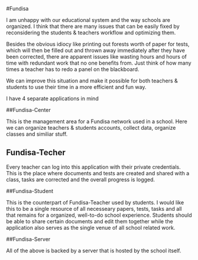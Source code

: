 #Fundisa

I am unhappy with our educational system and the way schools are organized. I think that there are many issues that can be easily fixed by reconsidering the students & teachers workflow and optimizing them.

Besides the obvious idiocy like printing out forests worth of paper for tests, which will then be filled out and thrown away immediately after they have been corrected, there are apparent issues like wasting hours and hours of time with redundant work that no one benefits from. Just think of how many times a teacher has to redo a panel on the blackboard.
 
We can improve this situation and make it possible for both teachers & students to use their time in a more efficient and fun way. 

I have 4 separate applications in mind

##Fundisa-Center

This is the management area for a Fundisa network used in a school. Here we can organize teachers & students accounts, collect data, organize classes and similiar stuff.

## Fundisa-Techer

Every teacher can log into this application with their private credentials. This is the place where documents and tests are created and shared with a class, tasks are corrected and the overall progress is logged. 

##Fundisa-Student

This is the counterpart of Fundisa-Teacher used by students. I would like this to be a single resource of all necesseary papers, tests, tasks and all that remains for a organized, well-to-do school experience. Students should be able to share certain documents and edit them together while the application also serves as the single venue of all school related work.

##Fundisa-Server

All of the above is backed by a server that is hosted by the school itself.
